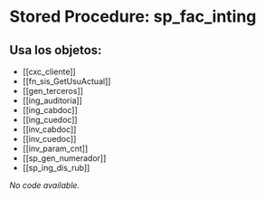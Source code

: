 # Stored Procedure: sp_fac_inting

## Usa los objetos:
- [[cxc_cliente]]
- [[fn_sis_GetUsuActual]]
- [[gen_terceros]]
- [[ing_auditoria]]
- [[ing_cabdoc]]
- [[ing_cuedoc]]
- [[inv_cabdoc]]
- [[inv_cuedoc]]
- [[inv_param_cnt]]
- [[sp_gen_numerador]]
- [[sp_ing_dis_rub]]

*No code available.*
